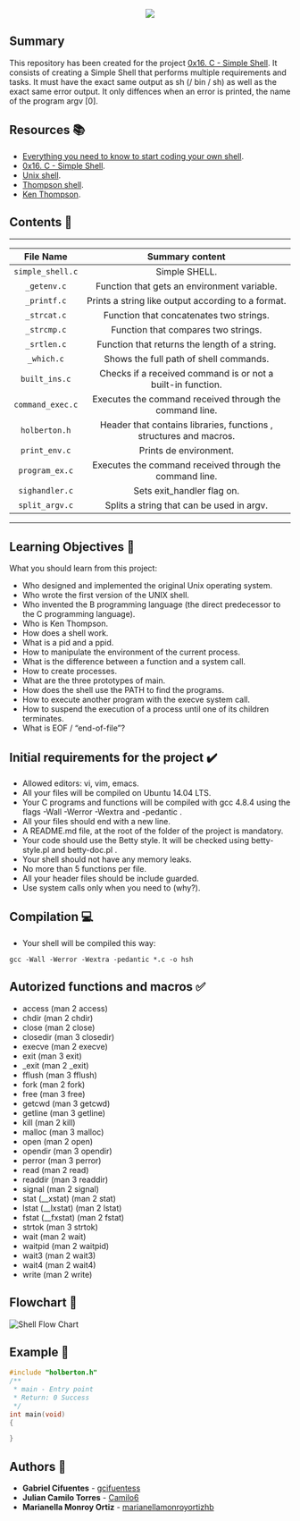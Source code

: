<p align="center">
  <img src="https://i.ibb.co/LYq5RHP/ezgif-com-gif-maker-2.gif">
</p>

## Summary

This repository has been created for the project [0x16. C - Simple Shell](https://intranet.hbtn.io/projects/235). It consists of creating a Simple Shell that performs multiple requirements and tasks.
It must have the exact same output as sh (/ bin / sh) as well as the exact same error output. It only diffences when an error is printed, the name of the program argv [0].

## Resources :books:

* [Everything you need to know to start coding your own shell](https://intranet.hbtn.io/concepts/64).
* [0x16. C - Simple Shell](https://intranet.hbtn.io/projects/235).
* [Unix shell](https://en.wikipedia.org/wiki/Unix_shell).
* [Thompson shell](https://en.wikipedia.org/wiki/Thompson_shell).
* [Ken Thompson](https://en.wikipedia.org/wiki/Ken_Thompson).

## Contents :bookmark_tabs:

------
|File Name|Summary content|
|:---:|:---:|
|`simple_shell.c` |Simple SHELL.|
|`_getenv.c` |Function that gets an environment variable.|
|`_printf.c` |Prints a string like output according to a format.|
|`_strcat.c` |Function that concatenates two strings.|
|`_strcmp.c` |Function that compares two strings.|
|`_srtlen.c` |Function that returns the length of a string.|
|`_which.c` |Shows the full path of shell commands.|
|`built_ins.c` |Checks if a received command is or not a built-in function.|
|`command_exec.c` |Executes the command received through the command line.|
|`holberton.h` |Header that contains libraries, functions , structures and macros.|
|`print_env.c` |Prints de environment.|
|`program_ex.c` |Executes the command received through the command line.|
|`sighandler.c` |Sets exit_handler flag on.|
|`split_argv.c` |Splits a string that can be used in argv.|

------

## Learning Objectives :dart:
What you should learn from this project:

* Who designed and implemented the original Unix operating system.
* Who wrote the first version of the UNIX shell.
* Who invented the B programming language (the direct predecessor to the C programming language).
* Who is Ken Thompson.
* How does a shell work.
* What is a pid and a ppid.
* How to manipulate the environment of the current process.
* What is the difference between a function and a system call.
* How to create processes.
* What are the three prototypes of main.
* How does the shell use the PATH to find the programs.
* How to execute another program with the execve system call.
* How to suspend the execution of a process until one of its children terminates.
* What is EOF / “end-of-file”?

## Initial requirements for the project :heavy_check_mark:

* Allowed editors: vi, vim, emacs.
* All your files will be compiled on Ubuntu 14.04 LTS.
* Your C programs and functions will be compiled with gcc 4.8.4 using the flags -Wall -Werror -Wextra and -pedantic .
* All your files should end with a new line.
* A README.md file, at the root of the folder of the project is mandatory.
* Your code should use the Betty style. It will be checked using betty-style.pl and betty-doc.pl .
* Your shell should not have any memory leaks.
* No more than 5 functions per file.
* All your header files should be include guarded.
* Use system calls only when you need to (why?).

## Compilation :computer:

* Your shell will be compiled this way:
```
gcc -Wall -Werror -Wextra -pedantic *.c -o hsh
```

## Autorized functions and macros :white_check_mark:

* access (man 2 access)
* chdir (man 2 chdir)
* close (man 2 close)
* closedir (man 3 closedir)
* execve (man 2 execve)
* exit (man 3 exit)
* _exit (man 2 _exit)
* fflush (man 3 fflush)
* fork (man 2 fork)
* free (man 3 free)
* getcwd (man 3 getcwd)
* getline (man 3 getline)
* kill (man 2 kill)
* malloc (man 3 malloc)
* open (man 2 open)
* opendir (man 3 opendir)
* perror (man 3 perror)
* read (man 2 read)
* readdir (man 3 readdir)
* signal (man 2 signal)
* stat (__xstat) (man 2 stat)
* lstat (__lxstat) (man 2 lstat)
* fstat (__fxstat) (man 2 fstat)
* strtok (man 3 strtok)
* wait (man 2 wait)
* waitpid (man 2 waitpid)
* wait3 (man 2 wait3)
* wait4 (man 2 wait4)
* write (man 2 write)

## Flowchart :large_blue_diamond:

![Shell Flow Chart](https://i.ibb.co/y6M2Hrk/Shell-Project-1.png "Shell Flow Chart")

## Example :pencil:

```C
#include "holberton.h"
/**
 * main - Entry point
 * Return: 0 Success
 */
int main(void)
{

}
```

## Authors :bust_in_silhouette:
* **Gabriel Cifuentes** - [gcifuentess](https://github.com/gcifuentess/)
* **Julian Camilo Torres** - [Camilo6](https://github.com/Camilo6)
* **Marianella Monroy Ortiz** - [marianellamonroyortizhb](https://github.com/marianellamonroyortizhb)
